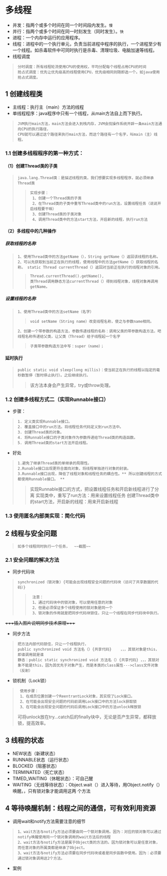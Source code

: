 # 多线程
* 并发：指两个或多个时间在同一个时间段内发生。`慢`
* 并行：指两个或多个时间在同一时刻发生（同时发生）。`快`
* 进程：一个内存中运行的应用程序。
* 线程：进程中的一个执行单元，负责当前进程中程序的执行，一个进程至少有一个线程。如杀毒软件中可同时执行是杀毒、清理垃圾、电脑加速等线程。
* 线程调度
>     分时调度：所有线程轮流使用CPU的使用权，平均分配每个线程占用CPU的时间
>     抢占式调度：优先让优先级高的线程使用CPU，优先级相同则随即选一个。如java使用抢占式调度。
## 1 创建线程类
* 主线程：执行主（main）方法的线程
* 单线程程序：java程序中只有一个线程，从main方法自上而下执行。
>     JVM执行main方法，main方法会进入到栈内存，JVM会找操作系统开辟一条main方法通向CPU的执行路径，
>     CPU就可以通过这个路径来执行main方法，而这个路径有一个名字，叫main（主）线程。
### 1.1 创建多线程程序的第一种方式：
#### （1）创建Thread类的子类
>     java.lang.Thread类：是描述线程的类，我们想要实现多线程程序，就必须继承Thread类
>>     实现步骤：
>>      1、创建一个Thread类的子类
>>      2、在Thread类的子类中重写Thread类中的run方法，设置线程任务（说说开启线程要干嘛）
>>      3、创建Thread类的子类对象
>>      4、调用Thread类中的方法start方法，开启新的线程，执行run方法
#### （2）多线程中的几种操作
##### 获取线程的名称
>     1、使用Thread类中的方法getName（），String getName（）返回该线程的名称。
>     2、可以先获取到当前正在执行的线程，使用线程中的方法getName（）获取线程的名称。 static Thread currentThread（）返回对当前正在执行的线程对象的引用。
>>     Thread.currentThread().getName(),    
>>     类Thread调用静态方法currentThread（）得到线程对象，线程对象再调用getName。
##### 设置线程的名称
>     1、使用Thread类中的方法setName（名字）
>>     void setName（String name）改变线程名称，使之与参数name相同。
>     2、创建一个带参数的构造方法，参数传递线程的名称：调用父类的带参数构造方法，吧线程名称传递给父类，让父类（Thread）给子线程起一个名字
>>     子类带参数构造方法中写：super（name）；
#### 延时执行
>     public static void sleep(long millis)：使当前正在执行的线程以指定的毫秒数暂停（暂时停止执行）。之后继续执行。
>>    该方法本身会产生异常，try或throw处理。
### 1.2 创建多线程方式二（实现Runnable接口）
* 步骤： 
>     1. 定义类实现Runnable接口。 
>     2. 覆盖接口中的run方法。将线程任务代码定义到run方法中。 
>     3. 创建Thread类的对象。 
>     4. 将Runnable接口的子类对象作为参数传递给Thread类的构造函数。 
>     5. 调用Thread类的start方法开启线程。
* 好处
>     1.避免了继承Thread类的单继承的局限性。
>     2.Runable接口出现更符合面向对象，将线程单独进行对象的封装。
>     3.Runnable接口出现，降低了线程对象和线程任务的耦合性。** 所以创建线程的方式都使用Runnable接口。 **
>>    实现Runnable接口的方式，把设置线程任务和开启新线程进行了分离
>>    实现类中，重写了run方法：用来设置线程任务
>>    创建Thread类中的start方法，开启新的线程：用来开启新线程
### 1.3 使用匿名内部类实现：简化代码
## 2 线程与安全问题
>     如多个线程同时执行一个任务，  ~~截图~~
### 2.1 安全问题的解决方法
* 同步代码块
>     synchronized（锁对象）{可能会出现线程安全问题的代码块（访问了共享数据的代码）}
>>      注意：
>>      1、通过代码块中的锁对象，可以使用任意的对象
>>      2、但是必须保证多个线程使用的锁对象是同一个
>>      3、锁对象的作用就是把同步代码块锁住，只让一个线程在同步代码块中执行。
~~+++插入图片说明同步技术原理+++~~
* 同步方法
>     把方法内部代码锁住，只让一个线程执行，
>     public synchronized void 方法名（）{共享代码}    ，，，其锁对象是this，即谁调用就是谁 
>     静态：public static synchronized void 方法名（）{共享代码} ，，，其锁对象不能是this，因为其优先于对象产生，而是本类的class属性--->class文件对象（反射）
* 锁机制（Lock锁）
>      使用步骤：
>      1、在成员位置创建一个ReentrantLock对象，其实现了Lock接口。
>      2、在可能会出现安全问题的代码前调用Lock接口中的方法lock获取锁
>      3、在可能会出现安全问题的代码后调用Lock接口中的方法unlock释放锁
>   可将unlock放在try...catch后的finally块中，无论是否产生异常，都释放锁，提高效率。
## 3 线程的状态
* NEW状态（新建状态）
* RUNNABLE状态（运行状态）
* BLOCKED（阻塞状态）
* TERMINATED（死亡状态）
* TIMED_WAITING（休眠状态）：可自己醒
* WAITING（无线等待状态）：Object.wait（）进入等待，用Object.notify（）唤醒。，只有锁对象才能调用这两 个方法
## 4 等待唤醒机制：线程之间的通信，可有效利用资源
* 调用wait和notify方法需要注意的细节
>     1、wait方法与notify方法必须要由同一个锁对象调用。因为：对应的锁对象可以通过notify唤醒使用同一个锁对象调用的wait方法后的线程
>     2、wait方法与notify方法是属于Object类的方法的。因为锁对象可以是任意对象，而任意对象的所属类都是继承了Object。
>     3、wait方法与notify方法必须要在同步代码块或者是同步函数中使用。因为：必须要通过锁对象调用这2个方法。
* 案例
